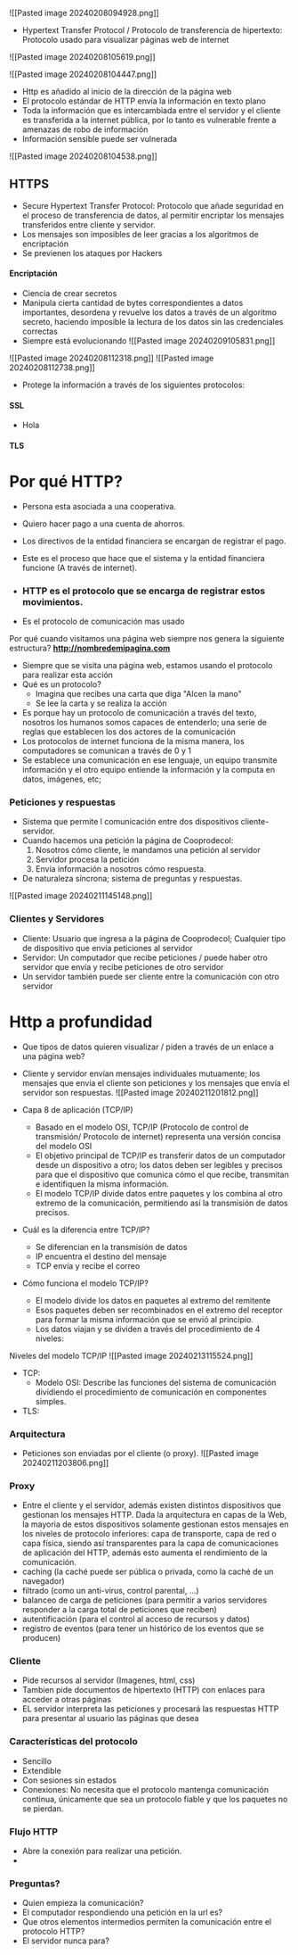 ![[Pasted image 20240208094928.png]]

- Hypertext Transfer Protocol / Protocolo de transferencia de hipertexto: Protocolo usado para visualizar páginas web de internet

![[Pasted image 20240208105619.png]]

![[Pasted image 20240208104447.png]]
- Http es añadido al inicio de la dirección de la página web
- El protocolo estándar de HTTP envía la información en texto plano
- Toda la información que es intercambiada entre el servidor y el cliente es transferida a la internet pública, por lo tanto es vulnerable frente a amenazas de robo de información
- Información sensible puede ser vulnerada

![[Pasted image 20240208104538.png]]
## HTTPS
- Secure Hypertext Transfer Protocol: Protocolo que añade seguridad en el proceso de transferencia de datos, al permitir encriptar los mensajes transferidos entre cliente y servidor.
- Los mensajes son imposibles de leer gracias a los algoritmos de encriptación
- Se previenen los ataques por Hackers
#### Encriptación
- Ciencia de crear secretos
- Manipula cierta cantidad de bytes correspondientes a datos importantes, desordena y revuelve los datos a través de un algoritmo secreto, haciendo imposible la lectura de los datos sin las credenciales correctas
- Siempre está evolucionando
![[Pasted image 20240209105831.png]]



![[Pasted image 20240208112318.png]]
![[Pasted image 20240208112738.png]]

- Protege la información a través de los siguientes protocolos:

#### SSL
- Hola

#### TLS


# Por qué HTTP?

- Persona esta asociada a una cooperativa.
- Quiero hacer pago a una cuenta de ahorros.
- Los directivos de la entidad financiera se encargan de registrar el pago.
- Este es el proceso que hace que el sistema y la entidad financiera funcione (A través de internet).

- ### HTTP es el protocolo que se encarga de registrar estos movimientos.

- Es el protocolo de comunicación mas usado

Por qué cuando visitamos una página web siempre nos genera la siguiente estructura?
**http://nombredemipagina.com**
- Siempre que se visita una página web, estamos usando el protocolo para realizar esta acción
- Qué es un protocolo?
	- Imagina que recibes una carta que diga "Alcen la mano"
	- Se lee la carta y se realiza la acción
- Es porque hay un protocolo de comunicación a través del texto, nosotros los humanos somos capaces de entenderlo; una serie de reglas que establecen los dos actores de la comunicación
- Los protocolos de internet funciona de la misma manera, los computadores se comunican a través de 0 y 1
- Se establece una comunicación en ese lenguaje, un equipo transmite información y el otro equipo entiende la información y la computa en datos, imágenes, etc;

### Peticiones y respuestas
- Sistema que permite l comunicación entre dos dispositivos cliente-servidor.
- Cuando hacemos una petición la página de Cooprodecol:
	1. Nosotros cómo cliente, le mandamos una petición al servidor
	2. Servidor procesa la petición
	3. Envía información a nosotros cómo respuesta.
- De naturaleza síncrona; sistema de preguntas y respuestas.

![[Pasted image 20240211145148.png]]

### Clientes y Servidores

- Cliente: Usuario que ingresa a la página de Cooprodecol; Cualquier tipo de dispositivo que envía peticiones al servidor
- Servidor: Un computador que recibe peticiones / puede haber otro servidor que envía y recibe peticiones de otro servidor
- Un servidor también puede ser cliente entre la comunicación con otro servidor



# Http a profundidad

- Que tipos de datos quieren visualizar / piden a través de un enlace a una página web?
- Cliente y servidor envían mensajes individuales mutuamente; los mensajes que envía el cliente son peticiones y los mensajes que envía el servidor son respuestas.
![[Pasted image 20240211201812.png]]

- Capa 8 de aplicación (TCP/IP)
	- Basado en el modelo OSI, TCP/IP (Protocolo de control de transmisión/ Protocolo de internet) representa una versión concisa del modelo OSI
	- El objetivo principal de TCP/IP es transferir datos de un computador desde un dispositivo a otro; los datos deben ser legibles y precisos para que el dispositivo que comunica cómo el que recibe, transmitan e identifiquen la misma información.
	- El modelo TCP/IP divide datos entre paquetes y los combina al otro extremo de la comunicación, permitiendo así la transmisión de datos precisos.
- Cuál es la diferencia entre TCP/IP?
	- Se diferencian en la transmisión de datos
	- IP encuentra el destino del mensaje
	- TCP envía y recibe el correo
- Cómo funciona el modelo TCP/IP?
	- El modelo divide los datos en paquetes al extremo del remitente
	- Esos paquetes deben ser recombinados en el extremo del receptor para formar la misma información que se envió al principio.
	- Los datos viajan y se dividen a través del procedimiento de 4 niveles:

Niveles del modelo TCP/IP
![[Pasted image 20240213115524.png]]


-  TCP: 
	- Modelo OSI: Describe las funciones del sistema de comunicación dividiendo el procedimiento de comunicación en componentes simples.
- TLS: 

### Arquitectura
- Peticiones son enviadas por el cliente (o proxy).
![[Pasted image 20240211203806.png]]

### Proxy
- Entre el cliente y el servidor, además existen distintos dispositivos que gestionan los mensajes HTTP. Dada la arquitectura en capas de la Web, la mayoria de estos dispositivos solamente gestionan estos mensajes en los niveles de protocolo inferiores: capa de transporte, capa de red o capa física, siendo así transparentes para la capa de comunicaciones de aplicación del HTTP, además esto aumenta el rendimiento de la comunicación.
- caching (la caché puede ser pública o privada, como la caché de un navegador)
- filtrado (como un anti-virus, control parental, ...)
- balanceo de carga de peticiones (para permitir a varios servidores responder a la carga total de peticiones que reciben)
- autentificación (para el control al acceso de recursos y datos)
- registro de eventos (para tener un histórico de los eventos que se producen)

### Cliente
- Pide recursos al servidor (Imagenes, html, css)
- Tambien pide documentos de hipertexto (HTTP) con enlaces para acceder a otras páginas
- EL servidor interpreta las peticiones y procesará las respuestas HTTP para presentar al usuario las páginas que desea

### Características del protocolo
- Sencillo
- Extendible
- Con sesiones sin estados
- Conexiones: No necesita que el protocolo mantenga comunicación continua, únicamente que sea un protocolo fiable y que los paquetes no se pierdan.

### Flujo HTTP
- Abre la conexión para realizar una petición.
- 



### Preguntas?
- Quien empieza la comunicación?
- El computador respondiendo una petición en la url es?
- Que otros elementos intermedios permiten la comunicación entre el protocolo HTTP?
- El servidor nunca para?
